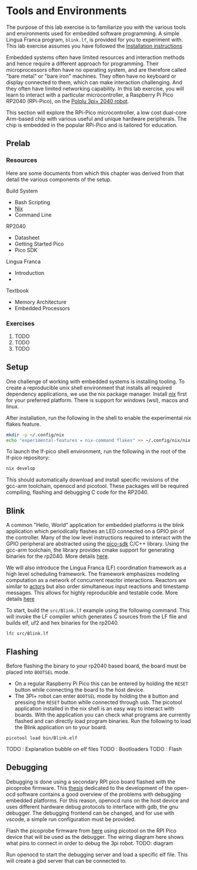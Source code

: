 # Tools and Environments
The purpose of this lab exercise is to familiarize you with the various tools and environments used for embedded software programming. A simple Lingua Franca program, `blink.lf`, is provided for you to experiment with.
This lab exercise assumes you have followed the [Installation instructions](./Installation.md)

Embedded systems often have limited resources and interaction methods and hence require a different approach for programming.
Their microprocessors often have no operating system, and are therefore called "bare metal" or "bare iron" machines.
They often have no keyboard or display connected to them, which can make interaction challenging.
And they often have limited networking capability.
In this lab exercise, you will learn to interact with a particular microcontroller, a Raspberry Pi Pico RP2040
(RPi-Pico), on the [Pololu 3pi+ 2040 robot](https://www.pololu.com/docs/0J86). 

This section will explore the RPi-Pico microcontroller, a low cost dual-core Arm-based chip with various useful and unique hardware peripherals. The chip is embedded in the popular RPi-Pico and is tailored for education.

## Prelab
### Resources
Here are some documents from which this chapter was derived from that detail the various components of the setup.

Build System

- Bash Scripting
- [Nix](https://nixos.org)
- Command Line

RP2040

- Datasheet
- Getting Started Pico
- Pico SDK

Lingua Franca
- Introduction
- 

Textbook
- Memory Architecture
- Embedded Processors

### Exercises
1. TODO
2. TODO
3. TODO

## Setup
One challenge of working with embedded systems is installing tooling. To create a reproducible unix shell environment that installs all required dependency applications, we use the nix package manager. Install [nix](https://nixos.org/download.html) first for your preferred platform. There is support for windows (wsl), macos and linux. 

After installation, run the following in the shell to enable the experimental nix flakes feature.

``` bash
mkdir -p ~/.config/nix
echo "experimental-features = nix-command flakes" >> ~/.config/nix/nix.conf
```

To launch the lf-pico shell environment, run the following in the root of the lf-pico repository:

```bash
nix develop
```

This should automatically download and install specific revisions of the gcc-arm toolchain, openocd and picotool. These packages will be required compiling, flashing and debugging C code for the RP2040.

## Blink
A common "Hello, World" application for embedded platforms is the blink application which periodically flashes an LED connected on a GPIO pin of the controller. Many of the low level instructions required to interact with the GPIO peripheral are abstracted using the [pico-sdk](https://github.com/raspberrypi/pico-sdk/tree/master) C/C++ library. Using the gcc-arm toolchain, the library provides cmake support for generating binaries for the rp2040.  More details [here](./Pico-SDK-Primer).

We will also introduce the Lingua Franca (LF) coordination framework as a high level scheduling framework. The framework emphasizes modeling computation as a network of concurrent reactor interactions. Reactors are similar to [actors](https://en.wikipedia.org/wiki/Actor_model) but also order simultaneous input reactions and timestamp messages. This allows for highly reproducible and testable code. More details [here](./Lingua-Franca-Primer)

To start, build the `src/Blink.lf` example using the following command. This will invoke the LF compiler which generates C sources from the LF file and builds elf, uf2 and hex binaries for the rp2040.
``` shell
lfc src/Blink.lf
```

## Flashing
Before flashing the binary to your rp2040 based board, the board must be placed into ``BOOTSEL`` mode. 
- On a regular Raspberry Pi Pico this can be entered by holding the ``RESET`` button while connecting the board to the host device. 
- The 3PI+ robot can enter ``BOOTSEL`` mode by holding the ``B`` button and pressing the ``RESET`` button while connected through usb.
The picotool application installed in the nix shell is an easy way to interact with boards.
With the application you can check what programs are currently flashed and can directly load program binaries.
Run the following to load the Blink application on to your board.

``` shell
picotool load bin/Blink.elf
```

TODO : Explanation bubble on elf files
TODO : Bootloaders
TODO : Flash 


## Debugging
Debugging is done using a secondary RPI pico board flashed with the picoprobe firmware.
This [thesis](https://openocd.org/files/thesis.pdf) dedicated to the development of the open-ocd software contains a good overview of the problems with debugging embedded platforms.
For this reason, openocd runs on the host device and uses different hardware debug protocols to interface with gdb, the gnu debugger. The debugging frontend can be changed,
and for use with vscode, a simple run configuration must be provided.

Flash the picoprobe firmware from [here](https://github.com/raspberrypi/picoprobe/releases/download/picoprobe-cmsis-v1.02/picoprobe.uf2) using picotool on the RPI Pico device that will be used
as the debugger. The wiring diagram here shows what pins to connect in order to debug the 3pi robot.
TODO: diagram

Run openocd to start the debugging server and load a specific elf file. This will create a gbd server that can be connected to. 

